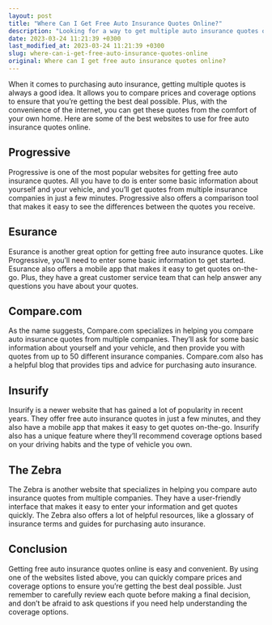 ```yaml
---
layout: post
title: "Where Can I Get Free Auto Insurance Quotes Online?"
description: "Looking for a way to get multiple auto insurance quotes online for free? Read on to find out the best places to find free auto insurance quotes online."
date: 2023-03-24 11:21:39 +0300
last_modified_at: 2023-03-24 11:21:39 +0300
slug: where-can-i-get-free-auto-insurance-quotes-online
original: Where can I get free auto insurance quotes online?
---
```

When it comes to purchasing auto insurance, getting multiple quotes is always a good idea. It allows you to compare prices and coverage options to ensure that you’re getting the best deal possible. Plus, with the convenience of the internet, you can get these quotes from the comfort of your own home. Here are some of the best websites to use for free auto insurance quotes online.

## Progressive

Progressive is one of the most popular websites for getting free auto insurance quotes. All you have to do is enter some basic information about yourself and your vehicle, and you’ll get quotes from multiple insurance companies in just a few minutes. Progressive also offers a comparison tool that makes it easy to see the differences between the quotes you receive.

## Esurance

Esurance is another great option for getting free auto insurance quotes. Like Progressive, you’ll need to enter some basic information to get started. Esurance also offers a mobile app that makes it easy to get quotes on-the-go. Plus, they have a great customer service team that can help answer any questions you have about your quotes.

## Compare.com

As the name suggests, Compare.com specializes in helping you compare auto insurance quotes from multiple companies. They’ll ask for some basic information about yourself and your vehicle, and then provide you with quotes from up to 50 different insurance companies. Compare.com also has a helpful blog that provides tips and advice for purchasing auto insurance.

## Insurify

Insurify is a newer website that has gained a lot of popularity in recent years. They offer free auto insurance quotes in just a few minutes, and they also have a mobile app that makes it easy to get quotes on-the-go. Insurify also has a unique feature where they’ll recommend coverage options based on your driving habits and the type of vehicle you own.

## The Zebra

The Zebra is another website that specializes in helping you compare auto insurance quotes from multiple companies. They have a user-friendly interface that makes it easy to enter your information and get quotes quickly. The Zebra also offers a lot of helpful resources, like a glossary of insurance terms and guides for purchasing auto insurance.

## Conclusion

Getting free auto insurance quotes online is easy and convenient. By using one of the websites listed above, you can quickly compare prices and coverage options to ensure you’re getting the best deal possible. Just remember to carefully review each quote before making a final decision, and don’t be afraid to ask questions if you need help understanding the coverage options.